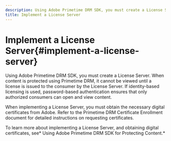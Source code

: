 ```yaml
---
description: Using Adobe Primetime DRM SDK, you must create a License Server. When content is protected using Primetime DRM, it cannot be viewed until a license is issued to the consumer by the License Server. If identity-based licensing is used, password-based authentication ensures that only authorized consumers can open and view content.
title: Implement a License Server
---
```


# Implement a License Server{#implement-a-license-server}

Using Adobe Primetime DRM SDK, you must create a License Server. When content is protected using Primetime DRM, it cannot be viewed until a license is issued to the consumer by the License Server. If identity-based licensing is used, password-based authentication ensures that only authorized consumers can open and view content.

When implementing a License Server, you must obtain the necessary digital certificates from Adobe. Refer to the Primetime DRM Certificate Enrollment document for detailed instructions on requesting certificates.

To learn more about implementing a License Server, and obtaining digital certificates, see* Using Adobe Primetime DRM SDK for Protecting Content.* 

